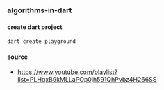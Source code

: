 ### algorithms-in-dart

#### create dart project
```
dart create playground
```

#### source
* https://www.youtube.com/playlist?list=PLHqxB9kMLLaPOp0jh591QhPvbz4H266SS
